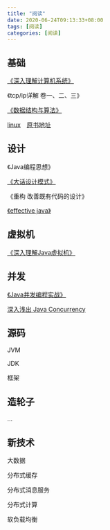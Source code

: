 ```yaml
---
title: "阅读"
date: 2020-06-24T09:13:33+08:00
tags: [阅读]
categories: [阅读]
---
```


## 基础
[《深入理解计算机系统》](/tags/csapp)

《tcp/ip详解 卷一、二、三》

[《数据结构与算法》](/tags/算法)

[linux](/tags/linux)&emsp;[原书地址](https://billie66.github.io/TLCL/book/)
## 设计
《Java编程思想》

[《大话设计模式》](/tags/设计模式)

《重构 改善既有代码的设计》

[《effective java》](/post/read/effectivejava/effectivejava)

## 虚拟机
[《深入理解Java虚拟机》](/tags/jvm)

## 并发
[《Java并发编程实战》](/tags/并发) 

[深入浅出 Java Concurrency](http://www.blogjava.net/xylz/archive/2010/07/08/325587.html)

## 源码
JVM

JDK

框架

## 造轮子
...

## 新技术
大数据

分布式缓存

分布式消息服务

分布式计算

软负载均衡